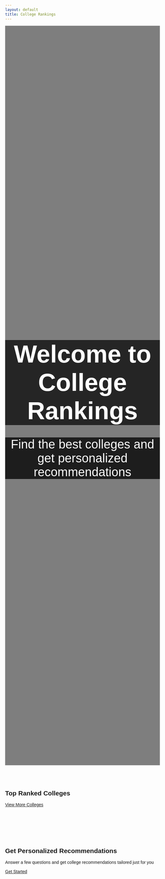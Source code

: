 ```yaml
---
layout: default
title: College Rankings
---
```


<html lang="en">
<head>
    <meta charset="UTF-8">
    <meta name="viewport" content="width=device-width, initial-scale=1.0">
    <link rel="stylesheet" href="https://stackpath.bootstrapcdn.com/bootstrap/4.5.2/css/bootstrap.min.css">
    <title>College Rankings</title>
    <style>
        body {
            font-family: Arial, sans-serif;
        }
        .hero-section {
            height: 60vh;
            background-image: url('https://i0.wp.com/www.nationalreview.com/wp-content/uploads/2018/08/students-campus-university-of-pennsylvania.jpg?fit=789%2C460&ssl=1');
            background-size: cover;
            background-position: center;
            color: white;
            display: flex;
            align-items: center;
            justify-content: center;
            text-align: center;
            position: relative; /* Add this line to make the background overlay work */
        }
        /* Background overlay */
        .hero-section::before {
            content: "";
            background: rgba(0, 0, 0, 0.5); /* Adjust the transparency by changing the last value (0.5) */
            position: absolute;
            top: 0;
            right: 0;
            bottom: 0;
            left: 0;
            z-index: -1; /* Place it behind the text content */
        }
        .hero-section h1 {
            font-size: 80px;
            margin-bottom: 20px;
            background: rgba(0, 0, 0, 0.7);
        }
        .hero-section p {
            font-size: 40px;
            margin-bottom: 20px;
            background: rgba(0, 0, 0, 0.77);
        }
        .top-colleges, .recommendations {
            padding: 50px 0;
        }
        .college-card {
            margin-bottom: 30px;
        }
    </style>
</head>
<body>

<!-- Hero Section -->
<section class="hero-section">
    <div>
        <h1>Welcome to College Rankings</h1>
        <p>Find the best colleges and get personalized recommendations</p>
    </div>
</section>

<!-- Top Colleges Section -->
<section class="top-colleges container">
    <h2 class="text-center">Top Ranked Colleges</h2>
    <div class="row" id="college-list"></div> <!-- This is where we'll display the college information -->
    <div class="text-center mt-4">
        <a href="/colleges" class="btn btn-primary btn-lg font-weight-bold">View More Colleges</a>
    </div>
</section>

<!-- Personalized Recommendations Section -->
<section class="recommendations container">
    <h2 class="text-center">Get Personalized Recommendations</h2>
    <p class="text-center">Answer a few questions and get college recommendations tailored just for you</p>
    <div class="text-center">
        <a href="/GPAandSATrecommendation" class="btn btn-primary btn-lg font-weight-bold">Get Started</a>
    </div>
</section>

<script>
    // Function to fetch and display college information
    async function fetchColleges() {
        try {
            const response = await fetch('https://collegerankings.stu.nighthawkcodingsociety.com/api/college/colleges'); // Replace with your API URL
            const data = await response.json();

            // Select the div where you want to display the colleges
            const collegeList = document.getElementById('college-list');

            // Loop through the first 3 colleges (assuming API returns an array of colleges)
            data.slice(0, 3).forEach(college => {
                // Create a div to hold college card
                const collegeCard = document.createElement('div');
                collegeCard.classList.add('col-lg-4', 'col-md-6', 'mb-4'); // Adjust the column size here
                collegeCard.innerHTML = `
                    <div class="card">
                        <img src="${college.image || placeholderImageUrl}" class="card-img-top" alt="${college.name}">
                        <div class="card-body">
                            <h5 class="card-title">${college.name}</h5>
                            <p class="card-text">Location: ${college.city}, ${college.state}</p>
                            <p class="card-text">Ranking: ${college.ranking || 'Not Available'}</p>
                            <a href="${getCollegeDetailsLink(college.id)}" class="btn btn-primary view-details-btn">View Details</a>
                        </div>
                    </div>
                `;
                collegeList.appendChild(collegeCard);
            });

        function getCollegeDetailsLink(collegeId) {
            let baseUrl;

            if (location.hostname === "localhost" || location.hostname === "127.0.0.1") {
                baseUrl = "/colleges/";
            } else {
                baseUrl = "https://collegerankings.github.io/CollegeRankingsFrontend/colleges/";
            }

            return `${baseUrl}college_details?id=${collegeId}`;
        }

        } catch (error) {
            console.error('Error fetching data:', error);
        }
    }

    // Call the fetchColleges function when the page loads
    window.addEventListener('load', fetchColleges);
</script>

<script src="https://code.jquery.com/jquery-3.5.1.slim.min.js"></script>
<script src="https://cdn.jsdelivr.net/npm/@popperjs/core@2.9.3/dist/umd/popper.min.js"></script>
<script src="https://stackpath.bootstrapcdn.com/bootstrap/4.5.2/js/bootstrap.min.js"></script>
</body>
</html>
